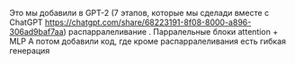 Это мы добавили в GPT-2 (7 этапов, которые мы сделади вместе с ChatGPT https://chatgpt.com/share/68223191-8f08-8000-a896-306ad9baf7aa) распарралеливание . Парралельные блоки attention + MLP
А потом добавили код, где кроме распарралеливания есть гибкая генерация
